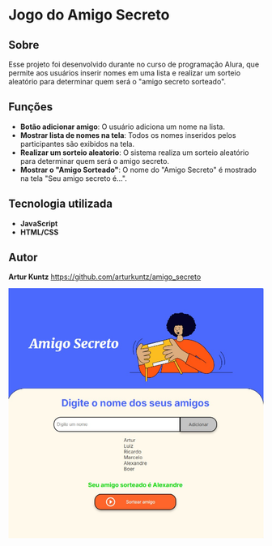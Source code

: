 ﻿# Jogo do Amigo Secreto

 ## Sobre
Esse projeto foi desenvolvido durante no curso de programação Alura, que permite aos usuários inserir nomes em uma lista e realizar um sorteio aleatório para determinar quem será o "amigo secreto sorteado".

 ## Funções
 - **Botão adicionar amigo**: O usuário adiciona um nome na lista.
 - **Mostrar lista de nomes na tela**: Todos os nomes inseridos pelos participantes são exibidos na tela.
 - **Realizar um sorteio aleatorio**: O sistema realiza um sorteio aleatório para determinar quem será o amigo secreto.
 - **Mostrar o "Amigo Sorteado"**: O nome do "Amigo Secreto" é mostrado na tela "Seu amigo secreto é...".

 ## Tecnologia utilizada
 - **JavaScript**
 - **HTML/CSS**

 ## Autor
 **Artur Kuntz**
https://github.com/arturkuntz/amigo_secreto


![Jogo Funcionando](https://github.com/arturkuntz/amigo_secreto/blob/main/challenge-amigo-secreto_pt-main/challenge-amigo-secreto_pt-main/amigo%20secreto.jpg)

